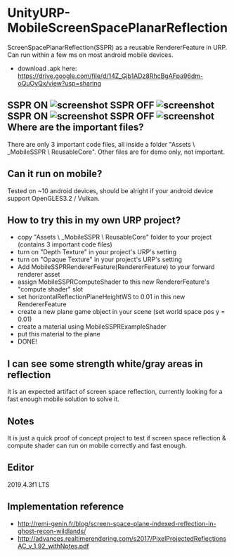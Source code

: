 # UnityURP-MobileScreenSpacePlanarReflection
 ScreenSpacePlanarReflection(SSPR) as a reusable RendererFeature in URP.
 Can run within a few ms on most android mobile devices.
 
 - download .apk here: https://drive.google.com/file/d/14Z_Gjb1ADz8RhcBgAFpa96dm-oQuOyQx/view?usp=sharing
 
 SSPR ON
 ![screenshot](https://i.imgur.com/cNaVHLK.png)
 SSPR OFF
 ![screenshot](https://i.imgur.com/0WCIcTM.png)
 SSPR ON
 ![screenshot](https://i.imgur.com/XvudHkR.png)
 SSPR OFF
 ![screenshot](https://i.imgur.com/AZ08hZ8.png)
 Where are the important files?
-------------------
 There are only 3 important code files, all inside a folder "Assets \ _MobileSSPR \ ReusableCore".
 Other files are for demo only, not important.
 
 Can it run on mobile?
-------------------
 Tested on ~10 android devices, should be alright if your android device support OpenGLES3.2 / Vulkan.
 
 How to try this in my own URP project?
 -------------------
 - copy "Assets \ _MobileSSPR \ ReusableCore" folder to your project (contains 3 important code files)
 - turn on "Depth Texture" in your project's URP's setting
 - turn on "Opaque Texture" in your project's URP's setting
 - Add MobileSSPRRendererFeature(RendererFeature) to your forward renderer asset
 - assign MobileSSPRComputeShader to this new RendererFeature's "compute shader" slot
 - set horizontalReflectionPlaneHeightWS to 0.01 in this new RendererFeature
 - create a new plane game object in your scene (set world space pos y = 0.01)
 - create a material using MobileSSPRExampleShader
 - put this material to the plane
 - DONE!

 I can see some strength white/gray areas in reflection
 -------------------
 It is an expected artifact of screen space reflection, currently looking for a fast enough mobile solution to solve it.
 
 Notes
 -------------------
 It is just a quick proof of concept project to test if screen space reflection & compute shader can run on mobile correctly and fast enough.
 
 Editor
 -------------------
2019.4.3f1 LTS

Implementation reference
-------------------
- http://remi-genin.fr/blog/screen-space-plane-indexed-reflection-in-ghost-recon-wildlands/
- http://advances.realtimerendering.com/s2017/PixelProjectedReflectionsAC_v_1.92_withNotes.pdf
 
 
